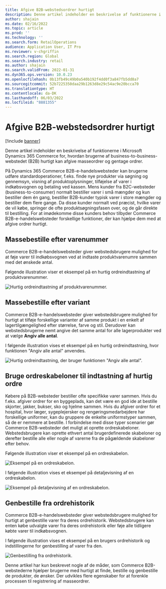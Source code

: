```yaml
---
title: Afgive B2B-webstedsordrer hurtigt
description: Denne artikel indeholder en beskrivelse af funktionerne i Microsoft Dynamics 365 Commerce for, hvordan brugerne af business-to-business-webstedet (B2B) hurtigt kan afgive masseordrer og gentage ordrer.
author: shajain
ms.date: 02/16/2022
ms.topic: article
ms.prod: ''
ms.technology: ''
ms.search.form: RetailOperations
audience: Application User, IT Pro
ms.reviewer: v-chgriffin
ms.search.region: Global
ms.search.industry: retail
ms.author: shajain
ms.search.validFrom: 2022-01-31
ms.dyn365.ops.version: 10.0.23
ms.openlocfilehash: 0b13fb49c49b0a540b192f4dd0f3a847fb5dd8a7
ms.sourcegitcommit: 52b7225350daa29b1263d8e29c54ac9e20bcca70
ms.translationtype: HT
ms.contentlocale: da-DK
ms.lasthandoff: 06/03/2022
ms.locfileid: "8881355"
---
```

# <a name="place-b2b-website-orders-quickly"></a>Afgive B2B-webstedsordrer hurtigt

[!include [banner](../../includes/banner.md)]

Denne artikel indeholder en beskrivelse af funktionerne i Microsoft Dynamics 365 Commerce for, hvordan brugerne af business-to-business-webstedet (B2B) hurtigt kan afgive masseordrer og gentage ordrer.

På Dynamics 365 Commerce B2B-e-handelswebsteder kan brugerne udføre standardoperationer, f.eks. finde nye produkter via søgning og gennemsyn, visning af produktoplysninger, tilføjelse af varer i indkøbsvognen og betaling ved kassen. Mens kunder fra B2C-websteder (business-to-consumer) normalt bestiller varer i små mængder og kun bestiller dem én gang, bestiller B2B-kunder typisk varer i store mængder og bestiller dem flere gange. Da disse kunder normalt ved præcist, hvilke varer de vil købe, springer de ofte produktsøgningsfasen over, og de går direkte til bestilling. For at imødekomme disse kunders behov tilbyder Commerce B2B-e-handelswebsteder forskellige funktioner, der kan hjælpe dem med at afgive ordrer hurtigt.

## <a name="bulk-order-by-item-number"></a>Massebestille efter varenummer

Commerce B2B-e-handelswebsteder giver webstedsbrugere mulighed for at føje varer til indkøbsvognen ved at indtaste produktvarenumre sammen med det ønskede antal.

Følgende illustration viser et eksempel på en hurtig ordreindtastning af produktvarenummer.

![Hurtig ordreindtastning af produktvarenummer.](../media/QuickAddByItem.png)

## <a name="bulk-order-by-variant"></a>Massebestille efter variant

Commerce B2B-e-handelswebsteder giver webstedsbrugere mulighed for hurtigt at tilføje forskellige varianter af samme produkt i en enkelt af lagertilgængelighed efter størrelse, farve og stil. Derudover kan webstedsbrugerne nemt angive det samme antal for alle lagerprodukter ved at vælge **Angiv alle antal**.

I følgende illustration vises et eksempel på en hurtig ordreindtastning, hvor funktionen "Angiv alle antal" anvendes.

![Hurtig ordreindtastning, der bruger funktionen "Angiv alle antal".](../media/MatrixView.png)

## <a name="use-order-templates-for-quick-order-entry"></a>Bruge ordreskabeloner til indtastning af hurtig ordre

Købere på B2B-websteder bestiller ofte specifikke varer sammen. Hvis du f.eks. afgiver ordrer for en byggeplads, kan det være en god ide at bestille skjorter, jakker, bukser, sko og hjelme sammen. Hvis du afgiver ordrer for et hospital, hvor læger, sygeplejersker og rengøringsmedarbejdere har forskellige uniformer, kan du gruppere de enkelte uniformstyper sammen, så de er nemmere at bestille. I forbindelse med disse typer scenarier gør Commerce B2B-websteder det muligt at oprette ordreskabeloner. Webstedsbrugere kan oprette ethvert antal brugerdefinerede skabeloner og derefter bestille alle eller nogle af varerne fra de pågældende skabeloner efter behov.

Følgende illustration viser et eksempel på en ordreskabelon.

![Eksempel på en ordreskabelon.](../media/OrderTemplateHeader.png)

I følgende illustration vises et eksempel på detaljevisning af en ordreskabelon.

![Eksempel på detaljevisning af en ordreskabelon.](../media/OrderTemplateLines.png)

## <a name="reorder-from-order-history"></a>Genbestille fra ordrehistorik

Commerce B2B-e-handelswebsteder giver webstedsbrugere mulighed for hurtigt at genbestille varer fra deres ordrehistorik. Webstedsbrugere kan enten købe udvalgte varer fra deres ordrehistorik eller føje alle tidligere købte varer til indkøbsvognen.

I følgende illustration vises et eksempel på en brugers ordrehistorik og indstillingerne for genbestilling af varer fra den.

![Genbestilling fra ordrehistorik.](../media/Reorder.png)

Denne artikel har kun beskrevet nogle af de måder, som Commerce B2B-webstederne hjælper brugerne med hurtigt at finde, bestille og genbestille de produkter, de ønsker. Der udvikles flere egenskaber for at forenkle processen til registrering af masseordrer.
